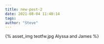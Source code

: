 ```yaml
---
title: new-post-2
date: 2021-08-04 11:40:14
tags:
author: "Steve"
---
```


{% asset_img teotfw.jpg Alyssa and James %}
